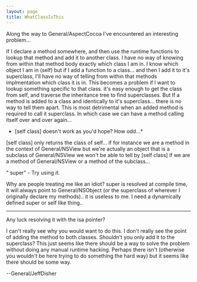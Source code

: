 ```yaml
---
layout: page
title: WhatClassIsThis
---
```


Along the way to General/AspectCocoa I've encountered an interesting problem...

If I declare a method somewhere, and then use the runtime functions to lookup that method and add it to another class.  I have no way of knowing from within that method body exactly which class I am in.  I know which object I am in (self) but if I add a function to a class... and then I add it to it's superclass, I'll have no way of telling from within that methods implmentation which class it is in.  This becomes a problem if I want to lookup something specific to that class.  it's easy enough to get the class from self, and traverse the inheritance tree to find superclasses.  But If a method is added to a class and identically to it's superclass... there is no way to tell them apart.  This is most detrimental when an added method is required to call it superclass.  In which case we can have a method calling itself over and over again...

*    [self class] doesn't work as you'd hope? How odd...*

[self class] only returns the class of self... if for instance we are a method in the context of General/NSView but we're actually an object that is a subclass of General/NSView we won't be able to tell by [self class] if we are a method of General/NSView or a method of the subclass...

"    super" - Try using it.

Why are people treating me like an idiot?
super is resolved at compile time, it will always point to General/NSObject (or the superclass of wherever I originally declare my methods).. it is useless to me.  I need a dynamically defined super or self like thing..

----

Any luck resolving it with the     isa pointer?

I can't really see why you would want to do this.  I don't really see the point of adding the method to both classes.  Shouldn't you only add it to the superclass?  This just seems like there should be a way to solve the problem without doing any manual runtime hacking.  Perhaps there isn't (otherwise you wouldn't be here trying to do something the hard way) but it seems like there should be some way.

--General/JeffDisher
